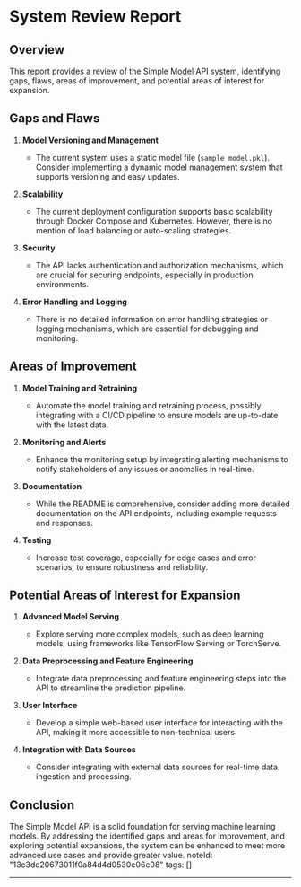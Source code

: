 # System Review Report

## Overview

This report provides a review of the Simple Model API system, identifying gaps, flaws, areas of improvement, and potential areas of interest for expansion.

## Gaps and Flaws

1. **Model Versioning and Management**
   - The current system uses a static model file (`sample_model.pkl`). Consider implementing a dynamic model management system that supports versioning and easy updates.

2. **Scalability**
   - The current deployment configuration supports basic scalability through Docker Compose and Kubernetes. However, there is no mention of load balancing or auto-scaling strategies.

3. **Security**
   - The API lacks authentication and authorization mechanisms, which are crucial for securing endpoints, especially in production environments.

4. **Error Handling and Logging**
   - There is no detailed information on error handling strategies or logging mechanisms, which are essential for debugging and monitoring.

## Areas of Improvement

1. **Model Training and Retraining**
   - Automate the model training and retraining process, possibly integrating with a CI/CD pipeline to ensure models are up-to-date with the latest data.

2. **Monitoring and Alerts**
   - Enhance the monitoring setup by integrating alerting mechanisms to notify stakeholders of any issues or anomalies in real-time.

3. **Documentation**
   - While the README is comprehensive, consider adding more detailed documentation on the API endpoints, including example requests and responses.

4. **Testing**
   - Increase test coverage, especially for edge cases and error scenarios, to ensure robustness and reliability.

## Potential Areas of Interest for Expansion

1. **Advanced Model Serving**
   - Explore serving more complex models, such as deep learning models, using frameworks like TensorFlow Serving or TorchServe.

2. **Data Preprocessing and Feature Engineering**
   - Integrate data preprocessing and feature engineering steps into the API to streamline the prediction pipeline.

3. **User Interface**
   - Develop a simple web-based user interface for interacting with the API, making it more accessible to non-technical users.

4. **Integration with Data Sources**
   - Consider integrating with external data sources for real-time data ingestion and processing.

## Conclusion

The Simple Model API is a solid foundation for serving machine learning models. By addressing the identified gaps and areas for improvement, and exploring potential expansions, the system can be enhanced to meet more advanced use cases and provide greater value. 
noteId: "13c3de20673011f0a84d4d0530e06e08"
tags: []

---

 